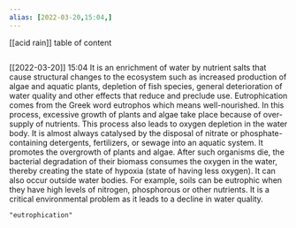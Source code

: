 ```yaml
---
alias: [2022-03-20,15:04,]
---
```

[[acid rain]]
table of content
```toc
```

[[2022-03-20]] 15:04
It is an enrichment of water by nutrient salts that cause structural changes to the ecosystem such as increased production of algae and aquatic plants, depletion of fish species, general deterioration of water quality and other effects that reduce and preclude use.
Eutrophication comes from the Greek word eutrophos which means well-nourished.
In this process, excessive growth of plants and algae take place because of over-supply of nutrients.
This process also leads to oxygen depletion in the water body.
It is almost always catalysed by the disposal of nitrate or phosphate-containing detergents, fertilizers, or sewage into an aquatic system.
It promotes the overgrowth of plants and algae. After such organisms die, the bacterial degradation of their biomass consumes the oxygen in the water, thereby creating the state of hypoxia (state of having less oxygen).
It can also occur outside water bodies. For example, soils can be eutrophic when they have high levels of nitrogen, phosphorous or other nutrients.
It is a critical environmental problem as it leads to a decline in water quality.
```query
"eutrophication"
```